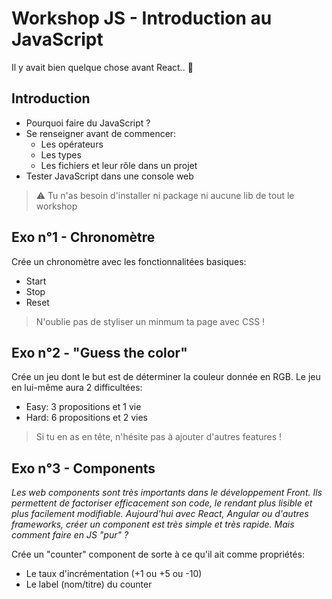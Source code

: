 # Workshop JS - Introduction au JavaScript
Il y avait bien quelque chose avant React.. :thinking:

## Introduction
- Pourquoi faire du JavaScript ?
- Se renseigner avant de commencer:
  - Les opérateurs
  - Les types
  - Les fichiers et leur rôle dans un projet
- Tester JavaScript dans une console web
>:warning: Tu n'as besoin d'installer ni package ni aucune lib de tout le workshop

## Exo n°1 - Chronomètre
Crée un chronomètre avec les fonctionnalitées basiques:
- Start
- Stop
- Reset
>N'oublie pas de styliser un minmum ta page avec CSS !

## Exo n°2 - "Guess the color"
Crée un jeu dont le but est de déterminer la couleur donnée en RGB.
Le jeu en lui-même aura 2 difficultées:
- Easy: 3 propositions et 1 vie
- Hard: 6 propositions et 2 vies
>Si tu en as en tête, n'hésite pas à ajouter d'autres features !

## Exo n°3 - Components
_Les web components sont très importants dans le développement Front. Ils permettent de factoriser efficacement son code, le rendant plus lisible et plus facilement modifiable.
Aujourd'hui avec React, Angular ou d'autres frameworks, créer un component est très simple et très rapide. Mais comment faire en JS "pur" ?_

Crée un "counter" component de sorte à ce qu'il ait comme propriétés:
- Le taux d'incrémentation (+1 ou +5 ou -10)
- Le label (nom/titre) du counter
